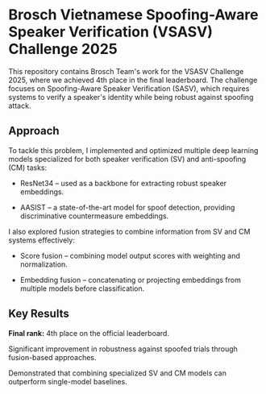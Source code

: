 # Brosch Vietnamese Spoofing-Aware Speaker Verification (VSASV) Challenge 2025

This repository contains Brosch Team's work for the VSASV Challenge 2025, where we achieved 4th place in the final leaderboard. The challenge focuses on Spoofing-Aware Speaker Verification (SASV), which requires systems to verify a speaker's identity while being robust against spoofing attack.

## Approach

To tackle this problem, I implemented and optimized multiple deep learning models specialized for both speaker verification (SV) and anti-spoofing (CM) tasks:

- ResNet34 – used as a backbone for extracting robust speaker embeddings.

- AASIST – a state-of-the-art model for spoof detection, providing discriminative countermeasure embeddings.

I also explored fusion strategies to combine information from SV and CM systems effectively:

- Score fusion – combining model output scores with weighting and normalization.

- Embedding fusion – concatenating or projecting embeddings from multiple models before classification.

## Key Results

**Final rank:** 4th place on the official leaderboard.

Significant improvement in robustness against spoofed trials through fusion-based approaches.

Demonstrated that combining specialized SV and CM models can outperform single-model baselines.
